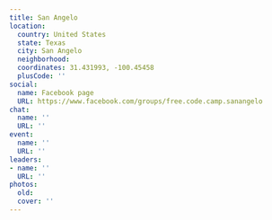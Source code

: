 ```yaml
---
title: San Angelo
location:
  country: United States
  state: Texas
  city: San Angelo
  neighborhood: 
  coordinates: 31.431993, -100.45458
  plusCode: ''
social:
  name: Facebook page
  URL: https://www.facebook.com/groups/free.code.camp.sanangelo
chat:
  name: ''
  URL: ''
event:
  name: ''
  URL: ''
leaders:
- name: ''
  URL: ''
photos:
  old: 
  cover: ''
---
```

